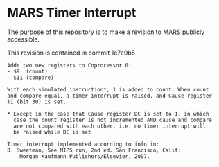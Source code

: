 MARS Timer Interrupt
====================

The purpose of this repository is to make a revision to [MARS](http://courses.missouristate.edu/KenVollmar/MARS/index.htm) publicly accessible.

This revision is contained in commit 1e7e9b5

```
Adds two new registers to Coprocessor 0:
- $9  (count)
- $11 (compare)

With each simulated instruction*, 1 is added to count. When count
and compare equal, a timer interrupt is raised, and Cause register
TI (bit 30) is set.

* Except in the case that Cause register DC is set to 1, in which
  case the count register is not incremented AND cause and compare
  are not compared with each other. i.e. no timer interrupt will
  be raised while DC is set

Timer interrupt implemented according to info in:
D. Sweetman, See MIPS run, 2nd ed. San Francisco, Calif:
    Morgan Kaufmann Publishers/Elsevier, 2007.
```
